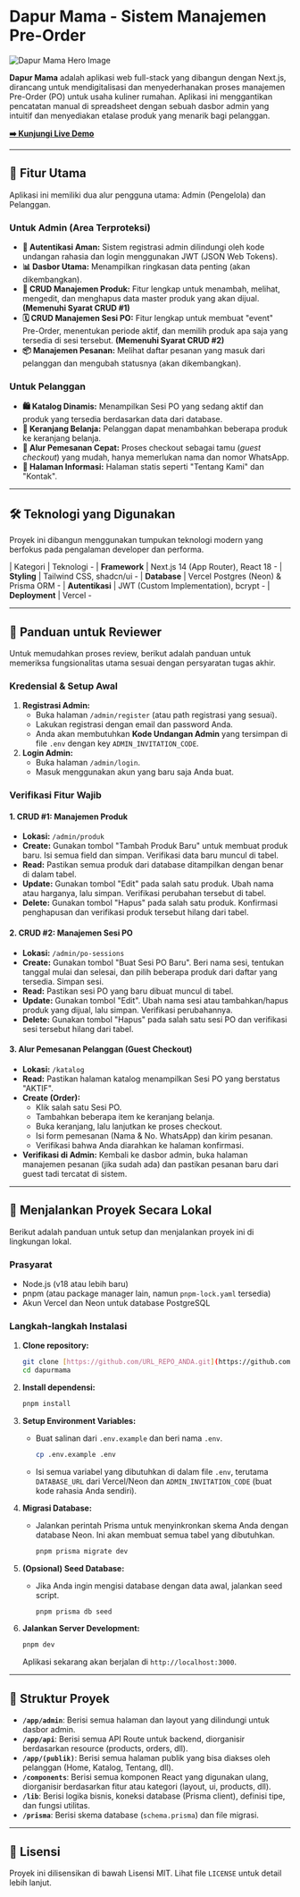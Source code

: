 # Dapur Mama - Sistem Manajemen Pre-Order

![Dapur Mama Hero Image](https://placehold.co/1200x630/3B82F6/FFFFFF?text=Dapur%20Mama)

**Dapur Mama** adalah aplikasi web full-stack yang dibangun dengan Next.js, dirancang untuk mendigitalisasi dan menyederhanakan proses manajemen Pre-Order (PO) untuk usaha kuliner rumahan. Aplikasi ini menggantikan pencatatan manual di spreadsheet dengan sebuah dasbor admin yang intuitif dan menyediakan etalase produk yang menarik bagi pelanggan.

**[➡️ Kunjungi Live Demo](https://dmdapurmama.vercel.app/)**

---

## 🚀 Fitur Utama

Aplikasi ini memiliki dua alur pengguna utama: Admin (Pengelola) dan Pelanggan.

### Untuk Admin (Area Terproteksi)

- **🔐 Autentikasi Aman:** Sistem registrasi admin dilindungi oleh kode undangan rahasia dan login menggunakan JWT (JSON Web Tokens).
- **📊 Dasbor Utama:** Menampilkan ringkasan data penting (akan dikembangkan).
- **🍰 CRUD Manajemen Produk:** Fitur lengkap untuk menambah, melihat, mengedit, dan menghapus data master produk yang akan dijual. **(Memenuhi Syarat CRUD #1)**
- **🗓️ CRUD Manajemen Sesi PO:** Fitur lengkap untuk membuat "event" Pre-Order, menentukan periode aktif, dan memilih produk apa saja yang tersedia di sesi tersebut. **(Memenuhi Syarat CRUD #2)**
- **📦 Manajemen Pesanan:** Melihat daftar pesanan yang masuk dari pelanggan dan mengubah statusnya (akan dikembangkan).

### Untuk Pelanggan

- **🛍️ Katalog Dinamis:** Menampilkan Sesi PO yang sedang aktif dan produk yang tersedia berdasarkan data dari database.
- **🛒 Keranjang Belanja:** Pelanggan dapat menambahkan beberapa produk ke keranjang belanja.
- **💨 Alur Pemesanan Cepat:** Proses checkout sebagai tamu (_guest checkout_) yang mudah, hanya memerlukan nama dan nomor WhatsApp.
- **📄 Halaman Informasi:** Halaman statis seperti "Tentang Kami" dan "Kontak".

---

## 🛠️ Teknologi yang Digunakan

Proyek ini dibangun menggunakan tumpukan teknologi modern yang berfokus pada pengalaman developer dan performa.

| Kategori | Teknologi -
| **Framework** | Next.js 14 (App Router), React 18 -
| **Styling** | Tailwind CSS, shadcn/ui -
| **Database** | Vercel Postgres (Neon) & Prisma ORM -
| **Autentikasi** | JWT (Custom Implementation), bcrypt -
| **Deployment** | Vercel -

---

## 📖 Panduan untuk Reviewer

Untuk memudahkan proses review, berikut adalah panduan untuk memeriksa fungsionalitas utama sesuai dengan persyaratan tugas akhir.

### Kredensial & Setup Awal

1.  **Registrasi Admin:**
    - Buka halaman `/admin/register` (atau path registrasi yang sesuai).
    - Lakukan registrasi dengan email dan password Anda.
    - Anda akan membutuhkan **Kode Undangan Admin** yang tersimpan di file `.env` dengan key `ADMIN_INVITATION_CODE`.
2.  **Login Admin:**
    - Buka halaman `/admin/login`.
    - Masuk menggunakan akun yang baru saja Anda buat.

### Verifikasi Fitur Wajib

#### 1. CRUD #1: Manajemen Produk

- **Lokasi:** `/admin/produk`
- **Create:** Gunakan tombol "Tambah Produk Baru" untuk membuat produk baru. Isi semua field dan simpan. Verifikasi data baru muncul di tabel.
- **Read:** Pastikan semua produk dari database ditampilkan dengan benar di dalam tabel.
- **Update:** Gunakan tombol "Edit" pada salah satu produk. Ubah nama atau harganya, lalu simpan. Verifikasi perubahan tersebut di tabel.
- **Delete:** Gunakan tombol "Hapus" pada salah satu produk. Konfirmasi penghapusan dan verifikasi produk tersebut hilang dari tabel.

#### 2. CRUD #2: Manajemen Sesi PO

- **Lokasi:** `/admin/po-sessions`
- **Create:** Gunakan tombol "Buat Sesi PO Baru". Beri nama sesi, tentukan tanggal mulai dan selesai, dan pilih beberapa produk dari daftar yang tersedia. Simpan sesi.
- **Read:** Pastikan sesi PO yang baru dibuat muncul di tabel.
- **Update:** Gunakan tombol "Edit". Ubah nama sesi atau tambahkan/hapus produk yang dijual, lalu simpan. Verifikasi perubahannya.
- **Delete:** Gunakan tombol "Hapus" pada salah satu sesi PO dan verifikasi sesi tersebut hilang dari tabel.

#### 3. Alur Pemesanan Pelanggan (Guest Checkout)

- **Lokasi:** `/katalog`
- **Read:** Pastikan halaman katalog menampilkan Sesi PO yang berstatus "AKTIF".
- **Create (Order):**
  - Klik salah satu Sesi PO.
  - Tambahkan beberapa item ke keranjang belanja.
  - Buka keranjang, lalu lanjutkan ke proses checkout.
  - Isi form pemesanan (Nama & No. WhatsApp) dan kirim pesanan.
  - Verifikasi bahwa Anda diarahkan ke halaman konfirmasi.
- **Verifikasi di Admin:** Kembali ke dasbor admin, buka halaman manajemen pesanan (jika sudah ada) dan pastikan pesanan baru dari guest tadi tercatat di sistem.

---

## 🚀 Menjalankan Proyek Secara Lokal

Berikut adalah panduan untuk setup dan menjalankan proyek ini di lingkungan lokal.

### Prasyarat

- Node.js (v18 atau lebih baru)
- pnpm (atau package manager lain, namun `pnpm-lock.yaml` tersedia)
- Akun Vercel dan Neon untuk database PostgreSQL

### Langkah-langkah Instalasi

1.  **Clone repository:**

    ```bash
    git clone [https://github.com/URL_REPO_ANDA.git](https://github.com/URL_REPO_ANDA.git)
    cd dapurmama
    ```

2.  **Install dependensi:**

    ```bash
    pnpm install
    ```

3.  **Setup Environment Variables:**

    - Buat salinan dari `.env.example` dan beri nama `.env`.
      ```bash
      cp .env.example .env
      ```
    - Isi semua variabel yang dibutuhkan di dalam file `.env`, terutama `DATABASE_URL` dari Vercel/Neon dan `ADMIN_INVITATION_CODE` (buat kode rahasia Anda sendiri).

4.  **Migrasi Database:**

    - Jalankan perintah Prisma untuk menyinkronkan skema Anda dengan database Neon. Ini akan membuat semua tabel yang dibutuhkan.
      ```bash
      pnpm prisma migrate dev
      ```

5.  **(Opsional) Seed Database:**

    - Jika Anda ingin mengisi database dengan data awal, jalankan seed script.
      ```bash
      pnpm prisma db seed
      ```

6.  **Jalankan Server Development:**
    ```bash
    pnpm dev
    ```
    Aplikasi sekarang akan berjalan di `http://localhost:3000`.

---

## 📂 Struktur Proyek

- **`/app/admin`**: Berisi semua halaman dan layout yang dilindungi untuk dasbor admin.
- **`/app/api`**: Berisi semua API Route untuk backend, diorganisir berdasarkan resource (products, orders, dll).
- **`/app/(publik)`**: Berisi semua halaman publik yang bisa diakses oleh pelanggan (Home, Katalog, Tentang, dll).
- **`/components`**: Berisi semua komponen React yang digunakan ulang, diorganisir berdasarkan fitur atau kategori (layout, ui, products, dll).
- **`/lib`**: Berisi logika bisnis, koneksi database (Prisma client), definisi tipe, dan fungsi utilitas.
- **`/prisma`**: Berisi skema database (`schema.prisma`) dan file migrasi.

---

## 📄 Lisensi

Proyek ini dilisensikan di bawah Lisensi MIT. Lihat file `LICENSE` untuk detail lebih lanjut.
